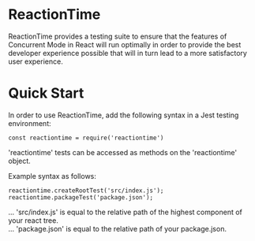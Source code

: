 # ReactionTime
ReactionTime provides a testing suite to ensure that the features of Concurrent Mode in React will run optimally in order to provide the best developer experience possible that will in turn lead to a more satisfactory user experience. 

# Quick Start
In order to use ReactionTime, add the following syntax in a Jest testing environment:

`const reactiontime = require('reactiontime')`

'reactiontime' tests can be accessed as methods on the 'reactiontime' object.

Example syntax as follows:

`reactiontime.createRootTest('src/index.js');`
<br>
`reactiontime.packageTest('package.json');`

... 'src/index.js' is equal to the relative path of the highest component of your react tree.
<br>
... 'package.json' is equal to the relative path of your package.json.
